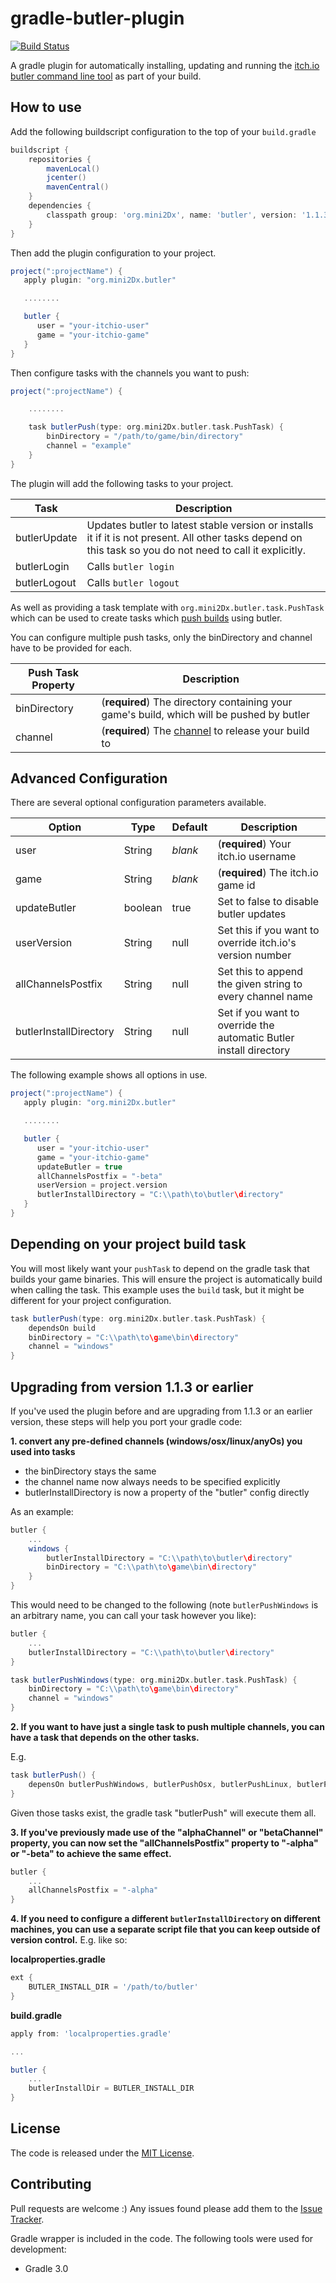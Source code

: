# gradle-butler-plugin
[![Build Status](https://travis-ci.org/mini2Dx/gradle-butler-plugin.svg?branch=master)](https://travis-ci.org/mini2Dx/gradle-butler-plugin)

A gradle plugin for automatically installing, updating and running the [itch.io butler command line tool](https://docs.itch.ovh/butler/master/) as part of your build.


## How to use

Add the following buildscript configuration to the top of your `build.gradle`

```gradle
buildscript {
    repositories {
        mavenLocal()
        jcenter()
        mavenCentral()
    }
    dependencies {
        classpath group: 'org.mini2Dx', name: 'butler', version: '1.1.3'
    }
}
```

Then add the plugin configuration to your project.

```gradle
project(":projectName") {
   apply plugin: "org.mini2Dx.butler"

   ........

   butler {
      user = "your-itchio-user"
      game = "your-itchio-game"
   }
}
```

Then configure tasks with the channels you want to push:

```gradle
project(":projectName") {

    ........

    task butlerPush(type: org.mini2Dx.butler.task.PushTask) {
        binDirectory = "/path/to/game/bin/directory"
        channel = "example"
    }
}
```

The plugin will add the following tasks to your project.

| Task  | Description |
| ------------- | ------------- |
| butlerUpdate  | Updates butler to latest stable version or installs it if it is not present. All other tasks depend on this task so you do not need to call it explicitly. |
| butlerLogin  | Calls ```butler login``` |
| butlerLogout  | Calls ```butler logout``` |

As well as providing a task template with `org.mini2Dx.butler.task.PushTask` which can be used to create tasks which [push builds](https://docs.itch.ovh/butler/master/pushing.html) using butler.

You can configure multiple push tasks, only the binDirectory and channel have to be provided for each.

| Push Task Property  | Description |
| ------------- | ------------- |
| binDirectory  | (**required**) The directory containing your game's build, which will be pushed by butler |
| channel  | (**required**) The [channel](https://docs.itch.ovh/butler/master/pushing.html#channel-names) to release your build to |

## Advanced Configuration

There are several optional configuration parameters available.

| Option  | Type | Default | Description |
| ------------- | ------------- | ------------- | ------------- |
| user  | String | _blank_ | (**required**) Your itch.io username |
| game  | String | _blank_ | (**required**) The itch.io game id |
| updateButler  | boolean | true | Set to false to disable butler updates |
| userVersion  | String | null | Set this if you want to override itch.io's version number |
| allChannelsPostfix  | String | null | Set this to append the given string to every channel name |
| butlerInstallDirectory  | String | null | Set if you want to override the automatic Butler install directory |

The following example shows all options in use.

```gradle
project(":projectName") {
   apply plugin: "org.mini2Dx.butler"

   ........

   butler {
      user = "your-itchio-user"
      game = "your-itchio-game"
      updateButler = true
      allChannelsPostfix = "-beta"
      userVersion = project.version
      butlerInstallDirectory = "C:\\path\to\butler\directory"
   }
}
```

## Depending on your project build task
You will most likely want your `pushTask` to depend on the gradle task that builds your game binaries. This will ensure the project is automatically build when calling the task.
This example uses the `build` task, but it might be different for your project configuration.

```gradle
task butlerPush(type: org.mini2Dx.butler.task.PushTask) {
    dependsOn build
    binDirectory = "C:\\path\to\game\bin\directory"
    channel = "windows"
}
```

## Upgrading from version 1.1.3 or earlier

If you've used the plugin before and are upgrading from 1.1.3 or an earlier version, these steps will help you port your gradle code:

**1. convert any pre-defined channels (windows/osx/linux/anyOs) you used into tasks**
  * the binDirectory stays the same
  * the channel name now always needs to be specified explicitly
  * butlerInstallDirectory is now a property of the "butler" config directly

As an example:
```gradle
butler {
    ...
    windows {
        butlerInstallDirectory = "C:\\path\to\butler\directory"
        binDirectory = "C:\\path\to\game\bin\directory"
    }
}
```
This would need to be changed to the following (note `butlerPushWindows` is an arbitrary name, you can call your task however you like):
```gradle
butler {
    ...
    butlerInstallDirectory = "C:\\path\to\butler\directory"
}

task butlerPushWindows(type: org.mini2Dx.butler.task.PushTask) {
    binDirectory = "C:\\path\to\game\bin\directory"
    channel = "windows"
}
```

**2. If you want to have just a single task to push multiple channels, you can have a task that depends on the other tasks.**

E.g.
```gradle
task butlerPush() {
    depensOn butlerPushWindows, butlerPushOsx, butlerPushLinux, butlerPushAnyOs
}
```

Given those tasks exist, the gradle task "butlerPush" will execute them all.

**3. If you've previously made use of the "alphaChannel" or "betaChannel" property, you can now set the "allChannelsPostfix" property to "-alpha" or "-beta" to achieve the same effect.**
```gradle
butler {
    ...
    allChannelsPostfix = "-alpha"
}
```

**4. If you need to configure a different `butlerInstallDirectory` on different machines, you can use a separate script file that you can keep outside of version control.**
E.g. like so:

**localproperties.gradle**
```gradle
ext {
    BUTLER_INSTALL_DIR = '/path/to/butler'
}
```

**build.gradle**
```gradle
apply from: 'localproperties.gradle'

...

butler {
    ...
    butlerInstallDir = BUTLER_INSTALL_DIR
}
```

## License

The code is released under the [MIT License](https://github.com/mini2Dx/gradle-butler-plugin/blob/master/LICENSE).

## Contributing

Pull requests are welcome :) Any issues found please add them to the [Issue Tracker](https://github.com/mini2Dx/gradle-butler-plugin/issues).

Gradle wrapper is included in the code. The following tools were used for development:
* Gradle 3.0